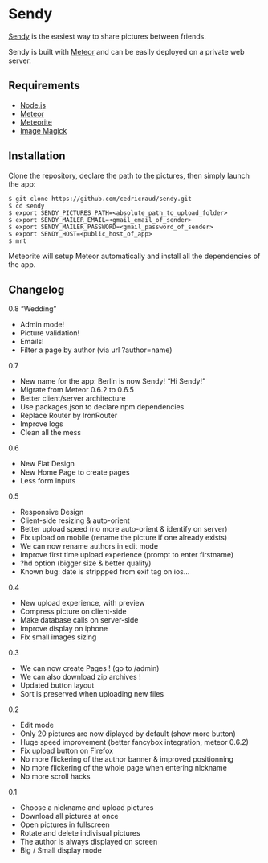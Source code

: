 # Sendy

[Sendy](http://sendy.io:2013) is the easiest way to share pictures between friends.

Sendy is built with [Meteor](http://www.meteor.com) and can be easily deployed on a private web server.

## Requirements

- [Node.js](http://nodejs.org)
- [Meteor](https://www.meteor)
- [Meteorite](https://github.com/oortcloud/meteorite)
- [Image Magick](http://www.imagemagick.org)

## Installation

Clone the repository, declare the path to the pictures, then simply launch the app:

```
$ git clone https://github.com/cedricraud/sendy.git
$ cd sendy
$ export SENDY_PICTURES_PATH=<absolute_path_to_upload_folder>
$ export SENDY_MAILER_EMAIL=<gmail_email_of_sender>
$ export SENDY_MAILER_PASSWORD=<gmail_password_of_sender>
$ export SENDY_HOST=<public_host_of_app>
$ mrt
```

Meteorite will setup Meteor automatically and install all the dependencies of the app.

## Changelog

0.8 “Wedding”

* Admin mode!
* Picture validation!
* Emails!
* Filter a page by author (via url ?author=name)

0.7

* New name for the app: Berlin is now Sendy! “Hi Sendy!”
* Migrate from Meteor 0.6.2 to 0.6.5
* Better client/server architecture
* Use packages.json to declare npm dependencies
* Replace Router by IronRouter
* Improve logs
* Clean all the mess

0.6

* New Flat Design
* New Home Page to create pages
* Less form inputs

0.5

* Responsive Design
* Client-side resizing & auto-orient
* Better upload speed (no more auto-orient & identify on server)
* Fix upload on mobile (rename the picture if one already exists)
* We can now rename authors in edit mode
* Improve first time upload experience (prompt to enter firstname)
* ?hd option (bigger size & better quality)
* Known bug: date is strippped from exif tag on ios...

0.4

* New upload experience, with preview
* Compress picture on client-side
* Make database calls on server-side
* Improve display on iphone
* Fix small images sizing

0.3

* We can now create Pages ! (go to /admin)
* We can also download zip archives !
* Updated button layout
* Sort is preserved when uploading new files

0.2

* Edit mode
* Only 20 pictures are now diplayed by default (show more button)
* Huge speed improvement (better fancybox integration, meteor 0.6.2)
* Fix upload button on Firefox
* No more flickering of the author banner & improved positionning
* No more flickering of the whole page when entering nickname
* No more scroll hacks

0.1

* Choose a nickname and upload pictures
* Download all pictures at once
* Open pictures in fullscreen
* Rotate and delete indivisual pictures
* The author is always displayed on screen
* Big / Small display mode
